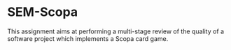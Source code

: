 # SEM-Scopa
This assignment aims at performing a multi-stage review of the quality of a software project which implements a Scopa card game.
